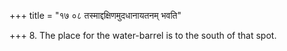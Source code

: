 +++
title = "१७ ०८ तस्माद्दक्षिणमुदधानायतनम् भवति"

+++
8. The place for the water-barrel is to the south of that spot.
